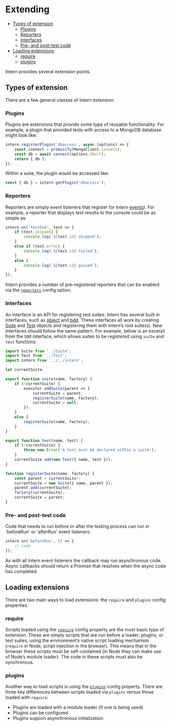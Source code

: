 # Extending

<!-- vim-markdown-toc GFM -->
* [Types of extension](#types-of-extension)
    * [Plugins](#plugins)
    * [Reporters](#reporters)
    * [Interfaces](#interfaces)
    * [Pre- and post-test code](#pre--and-post-test-code)
* [Loading extensions](#loading-extensions)
    * [require](#require)
    * [plugins](#plugins-1)

<!-- vim-markdown-toc -->

Intern provides several extension points.

## Types of extension

There are a few general classes of Intern extension.

### Plugins

Plugins are extensions that provide some type of reusable functionality. For example, a plugin that provided tests with access to a MongoDB database might look like:

```js
intern.registerPlugin('dbaccess', async (options) => {
    const connect = promisify(MongoClient.connect);
    const db = await connect(options.dbUrl);
    return { db };
});
```

Within a suite, the plugin would be accessed like:

```js
const { db } = intern.getPlugin('dbaccess');
```

### Reporters

Reporters are simply event listeners that register for Intern [events](./api.md#oneventname-callback)). For example, a reporter that displays test results to the console could be as simple as:

```js
intern.on('testEnd', test => {
    if (test.skipped) {
        console.log(`${test.id} skipped`);
    }
    else if (test.error) {
        console.log(`${test.id} failed`);
    }
    else {
        console.log(`${test.id} passed`);
    }
});
```

Intern provides a number of pre-registered reporters that can be enabled via the [`reporters`](./configuration.md#reporters) config option.

### Interfaces

An interface is an API for registering test suites. Intern has several built in interfaces, such as [object](./writing_tests.md#object) and [bdd](./writing_tests.md#bdd). These interfaces all work by creating [Suite](./api.md#suite) and [Test](./api.md#test) objects and registering them with Intern’s root suite(s). New interfaces should follow the same pattern. For example, below is an excerpt from the tdd interface, which allows suites to be registered using `suite` and `test` functions:

```js
import Suite from '../Suite';
import Test from '../Test';
import intern from '../../intern';

let currentSuite;

export function suite(name, factory) {
	if (!currentSuite) {
		executor.addSuite(parent => {
			currentSuite = parent;
			registerSuite(name, factory);
			currentSuite = null;
		});
	}
	else {
		registerSuite(name, factory);
	}
}

export function test(name, test) {
	if (!currentSuite) {
		throw new Error('A test must be declared within a suite');
	}
	currentSuite.add(new Test({ name, test }));
}

function registerSuite(name, factory) {
	const parent = currentSuite!;
	currentSuite = new Suite({ name, parent });
	parent.add(currentSuite);
	factory(currentSuite);
	currentSuite = parent;
}
```

### Pre- and post-test code

Code that needs to run before or after the testing process can run in 'beforeRun' or 'afterRun' event listeners:

```js
intern.on('beforeRun', () => {
    // code
});
```

As with all Intern event listeners the callback may run asynchronous code. Async callbacks should return a Promise that resolves when the async code has completed.

## Loading extensions

There are two main ways to load extensions: the `require` and `plugins` config properties.

### require

Scripts loaded using the [`require`](./configuration.md#require) config property are the most basic type of extension. These are simply scripts that are run before a loader, plugins, or test suites, using the environment’s native script loading mechanism (`require` in Node, script injection in the browser). This means that in the browser these scripts must be self-contained (in Node they can make use of Node’s module loader). The code in these scripts must also be synchronous.

### plugins

Another way to load scripts is using the [`plugins`](./configuration.md#plugins) config property. There are three key differences between scripts loaded via `plugins` versus those loaded with `require`:

* Plugins are loaded with a module loader (if one is being used)
* Plugins can be configured
* Plugins support asynchronous initialization

